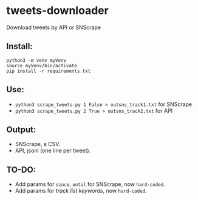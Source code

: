 # tweets-downloader
Download tweets by API or SNScrape

## Install:

```
python3 -m venv myVenv
source myVenv/bin/activate
pip install -r requirements.txt
```

## Use:

- `python3 scrape_tweets.py 1 False > outsns_track1.txt` for SNScrape
- `python3 scrape_tweets.py 2 True > outsns_track2.txt` for API

## Output:

- SNScrape, a CSV.
- API, jsonl (one line per tweet).

## TO-DO:

- Add params for `since`, `until` for SNScrape, now `hard-coded`.
- Add params for *track list keywords*, now `hard-coded`.
